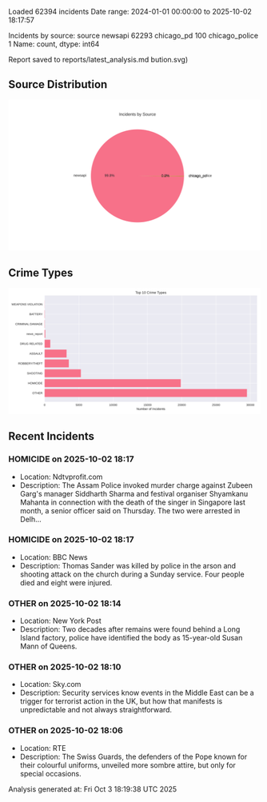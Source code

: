 
Loaded 62394 incidents
Date range: 2024-01-01 00:00:00 to 2025-10-02 18:17:57

Incidents by source:
source
newsapi           62293
chicago_pd          100
chicago_police        1
Name: count, dtype: int64

Report saved to reports/latest_analysis.md
bution.svg)

## Source Distribution
![Source Distribution](images/source_distribution.svg)

## Crime Types
![Crime Types](images/crime_types.svg)

## Recent Incidents

### HOMICIDE on 2025-10-02 18:17
- Location: Ndtvprofit.com
- Description: The Assam Police invoked murder charge against Zubeen Garg's manager Siddharth Sharma and festival organiser Shyamkanu Mahanta in connection with the death of the singer in Singapore last month, a senior officer said on Thursday. The two were arrested in Delh…


### HOMICIDE on 2025-10-02 18:17
- Location: BBC News
- Description: Thomas Sander was killed by police in the arson and shooting attack on the church during a Sunday service. Four people died and eight were injured.


### OTHER on 2025-10-02 18:14
- Location: New York Post
- Description: Two decades after remains were found behind a Long Island factory, police have identified the body as 15-year-old Susan Mann of Queens.


### OTHER on 2025-10-02 18:10
- Location: Sky.com
- Description: Security services know events in the Middle East can be a trigger for terrorist action in the UK, but how that manifests is unpredictable and not always straightforward.


### OTHER on 2025-10-02 18:06
- Location: RTE
- Description: The Swiss Guards, the defenders of the Pope known for their colourful uniforms, unveiled more sombre attire, but only for special occasions.

Analysis generated at: Fri Oct  3 18:19:38 UTC 2025
